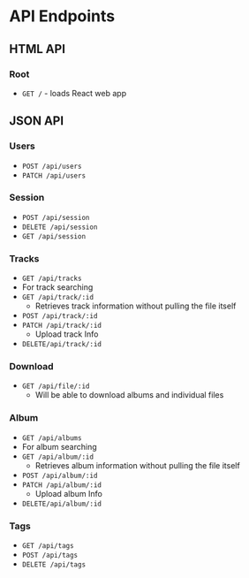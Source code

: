 # API Endpoints

## HTML API

### Root

- `GET /` - loads React web app

## JSON API

### Users

- `POST /api/users`
- `PATCH /api/users`

### Session

- `POST /api/session`
- `DELETE /api/session`
- `GET /api/session`

### Tracks
- `GET /api/tracks`
 -  For track searching
- `GET /api/track/:id`
  - Retrieves track information without pulling the file itself
- `POST /api/track/:id`
- `PATCH /api/track/:id`
  - Upload track Info
- `DELETE/api/track/:id`

### Download
- `GET /api/file/:id`
  - Will be able to download albums and individual files


### Album
- `GET /api/albums`
 -  For album searching
- `GET /api/album/:id`
  - Retrieves album information without pulling the file itself
- `POST /api/album/:id`
- `PATCH /api/album/:id`
  - Upload album Info
- `DELETE/api/album/:id`


### Tags
- `GET /api/tags`
- `POST /api/tags`
- `DELETE /api/tags`
